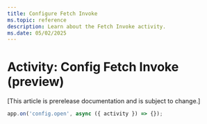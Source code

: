 ```yaml
---
title: Configure Fetch Invoke
ms.topic: reference
description: Learn about the Fetch Invoke activity.
ms.date: 05/02/2025
---
```


# Activity: Config Fetch Invoke (preview)

[This article is prerelease documentation and is subject to change.]

```typescript
app.on('config.open', async ({ activity }) => {});
```